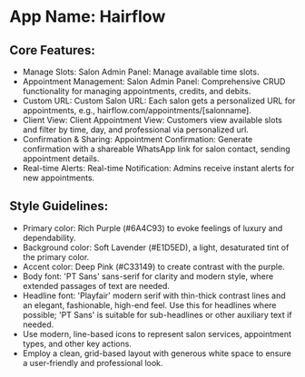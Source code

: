 # **App Name**: Hairflow

## Core Features:

- Manage Slots: Salon Admin Panel: Manage available time slots.
- Appointment Management: Salon Admin Panel: Comprehensive CRUD functionality for managing appointments, credits, and debits.
- Custom URL: Custom Salon URL: Each salon gets a personalized URL for appointments, e.g., hairflow.com/appointments/[salonname].
- Client View: Client Appointment View: Customers view available slots and filter by time, day, and professional via personalized url.
- Confirmation & Sharing: Appointment Confirmation: Generate confirmation with a shareable WhatsApp link for salon contact, sending appointment details.
- Real-time Alerts: Real-time Notification: Admins receive instant alerts for new appointments.

## Style Guidelines:

- Primary color: Rich Purple (#6A4C93) to evoke feelings of luxury and dependability. 
- Background color: Soft Lavender (#E1D5ED), a light, desaturated tint of the primary color.
- Accent color: Deep Pink (#C33149) to create contrast with the purple.
- Body font: 'PT Sans' sans-serif for clarity and modern style, where extended passages of text are needed.
- Headline font: 'Playfair' modern serif with thin-thick contrast lines and an elegant, fashionable, high-end feel. Use this for headlines where possible; 'PT Sans' is suitable for sub-headlines or other auxiliary text if needed.
- Use modern, line-based icons to represent salon services, appointment types, and other key actions.
- Employ a clean, grid-based layout with generous white space to ensure a user-friendly and professional look.
